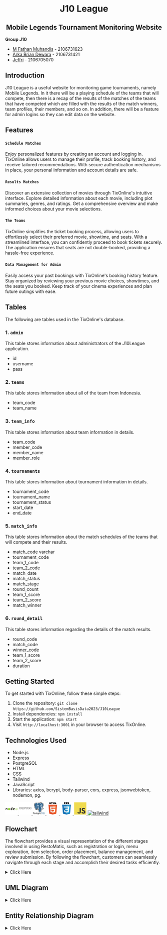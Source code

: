 <div align="center">
  <h1 align="center">J10 League</h1>
  <h2 align="center">Mobile Legends Tournament Monitoring Website</h1>
</div>

**Group J10**
+ [M Fathan Muhandis](https://github.com/fathanmuhandis) - 2106731623
+ [Arka Brian Dewara](https://github.com/arkadebrian) - 2106731421
+ [Jeffri](https://github.com/JeffriUI) - 2106705070

## Introduction
J10 League is a useful website for monitoring game tournaments, namely Mobile Legends. In it there will be a playing schedule of the teams that will compete, then there is a recap of the results of the matches of the teams that have competed which are filled with the results of the match winners, team profiles, their members, and so on. In addition, there will be a feature for admin logins so they can edit data on the website.

## Features

#### `Schedule Matches`

Enjoy personalized features by creating an account and logging in. TixOnline allows users to manage their profile, track booking history, and receive tailored recommendations. With secure authentication mechanisms in place, your personal information and account details are safe.

#### `Results Matches`

Discover an extensive collection of movies through TixOnline's intuitive interface. Explore detailed information about each movie, including plot summaries, genres, and ratings. Get a comprehensive overview and make informed choices about your movie selections.

#### `The Teams`

TixOnline simplifies the ticket booking process, allowing users to effortlessly select their preferred movie, showtime, and seats. With a streamlined interface, you can confidently proceed to book tickets securely. The application ensures that seats are not double-booked, providing a hassle-free experience.

#### `Data Management for Admin`

Easily access your past bookings with TixOnline's booking history feature. Stay organized by reviewing your previous movie choices, showtimes, and the seats you booked. Keep track of your cinema experiences and plan future outings with ease.

## Tables

The following are tables used in the TixOnline's database.

### 1. `admin`

This table stores information about administrators of the J10League application.

- id
- username
- pass

### 2. `teams`

This table stores information about all of the team from Indonesia.

- team_code
- team_name

### 3. `team_info`

This table stores information about team information in details.

- team_code
- member_code
- member_name
- member_role

### 4. `tournaments`

This table stores information about tournament information in details.

- tournament_code
- tournament_name
- tournament_status
- start_date
- end_date

### 5. `match_info`

This table stores information about the match schedules of the teams that will compete and their results.

- match_code varchar
- tournament_code
- team_1_code
- team_2_code
- match_date
- match_status
- match_stage
- round_count
- team_1_score
- team_2_score
- match_winner

### 6. `round_detail`

This table stores information regarding the details of the match results.

- round_code
- match_code
- winner_code
- team_1_score
- team_2_score
- duration



## Getting Started

To get started with TixOnline, follow these simple steps:

1. Clone the repository: `git clone https://github.com/SistemBasisData2023/J10League`
2. Install dependencies: `npm install`
3. Start the application: `npm start`
4. Visit `http://localhost:3001` in your browser to access TixOnline.

## Technologies Used

- Node.js 
- Express 
- PostgreSQL 
- HTML
- CSS
- Tailwind
- JavaScript
- Libraries: axios, bcrypt, body-parser, cors, express, jsonwebtoken, nodemon, pg.

<p align="left"><a href="https://nodejs.org" target="_blank" rel="noreferrer"> <img src="https://raw.githubusercontent.com/devicons/devicon/master/icons/nodejs/nodejs-original-wordmark.svg" alt="nodejs" width="40" height="40"/> <a href="https://expressjs.com" target="_blank" rel="noreferrer"> <img src="https://raw.githubusercontent.com/devicons/devicon/master/icons/express/express-original-wordmark.svg" alt="express" width="40" height="40"/> </a> <a href="https://www.postgresql.org" target="_blank" rel="noreferrer"> <img src="https://raw.githubusercontent.com/devicons/devicon/master/icons/postgresql/postgresql-original-wordmark.svg" alt="postgresql" width="40" height="40"/> </a> <a href="https://www.w3.org/html/" target="_blank" rel="noreferrer"> <img src="https://raw.githubusercontent.com/devicons/devicon/master/icons/html5/html5-original-wordmark.svg" alt="html5" width="40" height="40"/> </a> <a href="https://www.w3schools.com/css/" target="_blank" rel="noreferrer"> <img src="https://raw.githubusercontent.com/devicons/devicon/master/icons/css3/css3-original-wordmark.svg" alt="css3" width="40" height="40"/> </a> <a href="https://developer.mozilla.org/en-US/docs/Web/JavaScript" target="_blank" rel="noreferrer"> <img src="https://raw.githubusercontent.com/devicons/devicon/master/icons/javascript/javascript-original.svg" alt="javascript" width="40" height="40"/> </a> <a href="https://tailwindcss.com/" target="_blank" rel="noreferrer"> <img src="https://www.vectorlogo.zone/logos/tailwindcss/tailwindcss-icon.svg" alt="tailwind" width="40" height="40"/> </a> </p>

## Flowchart

The flowchart provides a visual representation of the different stages involved in using RestoMatic, such as registration or login, menu exploration, item selection, order placement, balance management, and review submission. By following the flowchart, customers can seamlessly navigate through each stage and accomplish their desired tasks efficiently.

<details>
  <summary>Click Here</summary>
  
![Flowchart](Assets/J10League_Flowchart.png)

</details>

## UML Diagram

<details>
  <summary>Click Here</summary>

![UML_Diagram](Assets/J10League_UML_Diagram.png)

</details>

## Entity Relationship Diagram

<details>
  <summary>Click Here</summary>

![ER_Diagram](Assets/J10League_ER_Diagram.png)

</details>
